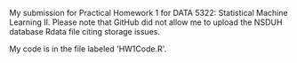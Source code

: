 My submission for Practical Homework 1 for DATA 5322: Statistical Machine Learning II. Please note that GitHub did not allow me to upload the NSDUH database Rdata file citing storage issues.

My code is in the file labeled 'HW1Code.R'.
